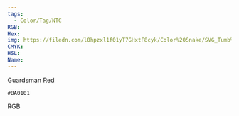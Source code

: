 ```yaml
---
tags:
  - Color/Tag/NTC
RGB:
Hex:
img: https://filedn.com/l0hpzxl1f01yT7GHxtF8cyk/Color%20Snake/SVG_Tumb%20Mass%20No%20Name/BA0101.svg
CMYK:
HSL:
Name:
---
```

Guardsman Red
```palette
#BA0101
```
RGB
